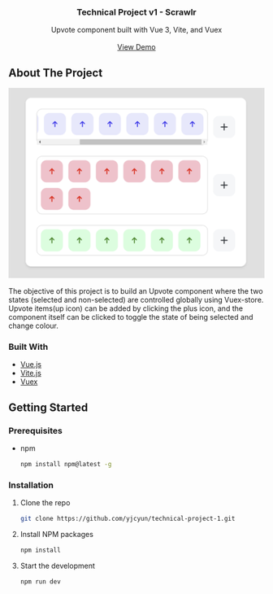 <div align="center">
  <h3 align="center">Technical Project v1 - Scrawlr</h3>

  <p align="center">
     Upvote component built with Vue 3, Vite, and Vuex 
    <br />
    <br />
    <a href="https://upvote-component-scrawlr.netlify.app/">View Demo</a>
  </p>
</div>

<!-- ABOUT THE PROJECT -->

## About The Project

![Upvote component screen shot](./public/upvote-mockup.png)

The objective of this project is to build an Upvote component where the two states (selected and non-selected) are controlled globally using Vuex-store. Upvote items(up icon) can be added by clicking the plus icon, and the component itself can be clicked to toggle the state of being selected and change colour.

### Built With

- [Vue.js](https://vuejs.org/)
- [Vite.js](https://vitejs.dev/)
- [Vuex](https://vuex.vuejs.org/)

## Getting Started

### Prerequisites

- npm
  ```sh
  npm install npm@latest -g
  ```

### Installation

1. Clone the repo
   ```sh
   git clone https://github.com/yjcyun/technical-project-1.git
   ```
2. Install NPM packages
   ```sh
   npm install
   ```
3. Start the development
   ```js
   npm run dev
   ```
